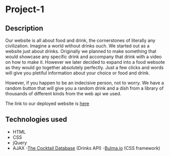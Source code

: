 # Project-1

## Description

Our website is all about food and drink, the cornerstones of literally any civilization. Imagine a world without drinks ouch. 
We started out as a website just about drinks. Originally we planned to make something that would showcase any specific drink and accompany that drink with a video on how to make it. However we later decided to expand into a food websote as they would go together absolutely perfectly. Just a few clicks and words will give you pletiful information about your choice or food and drink.

However, if you happen to be an indecisive person, not to worry. We have a random button that will give you a random drink and a dish from a library of thousands of different kinds from the web api we used.

The link to our deployed website is [here](https://sikandersultan.github.io/Project-1/)

## Technologies used
- HTML
- CSS
- jQuery
- AJAX
-[The Cocktail Database](https://www.thecocktaildb.com/api.php) (Drinks API)
-[Bulma.io](https://bulma.io/) (CSS framework)
